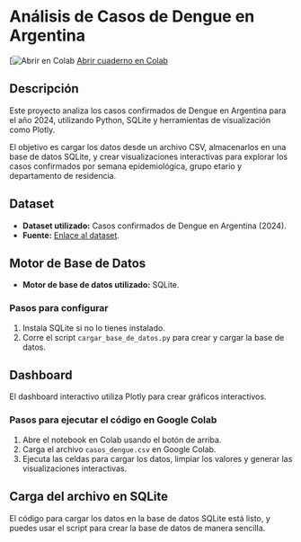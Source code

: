 # Análisis de Casos de Dengue en Argentina

[![Abrir en Colab](https://colab.research.google.com/github/cristianccr/analisis-casos-dengue/blob/main/Modulo2.ipynb)
[Abrir cuaderno en Colab](https://colab.research.google.com/github/cristianccr/analisis-casos-dengue/blob/main/Modulo2.ipynb)

## Descripción
Este proyecto analiza los casos confirmados de Dengue en Argentina para el año 2024, utilizando Python, SQLite y herramientas de visualización como Plotly.

El objetivo es cargar los datos desde un archivo CSV, almacenarlos en una base de datos SQLite, y crear visualizaciones interactivas para explorar los casos confirmados por semana epidemiológica, grupo etario y departamento de residencia.

## Dataset
- **Dataset utilizado:** Casos confirmados de Dengue en Argentina (2024).  
- **Fuente:** [Enlace al dataset](PONER_LINK_AQUI).

## Motor de Base de Datos
- **Motor de base de datos utilizado:** SQLite.  

### Pasos para configurar
1. Instala SQLite si no lo tienes instalado.  
2. Corre el script `cargar_base_de_datos.py` para crear y cargar la base de datos.  

## Dashboard
El dashboard interactivo utiliza Plotly para crear gráficos interactivos.

### Pasos para ejecutar el código en Google Colab
1. Abre el notebook en Colab usando el botón de arriba.  
2. Carga el archivo `casos_dengue.csv` en Google Colab.  
3. Ejecuta las celdas para cargar los datos, limpiar los valores y generar las visualizaciones interactivas.  

## Carga del archivo en SQLite
El código para cargar los datos en la base de datos SQLite está listo, y puedes usar el script para crear la base de datos de manera sencilla.




